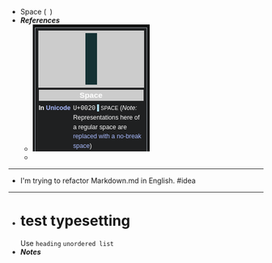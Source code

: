 - Space (` `)
- ***References***
	- ![image.png](../assets/image_1667881614863_0.png)
	-
- ---
- I'm trying to refactor Markdown.md in English. #idea
- ---
- # test typesetting
  Use `heading` `unordered list`
- ***Notes***